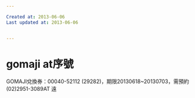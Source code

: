 ```yaml
---

Created at: 2013-06-06
Last updated at: 2013-06-06


---
```


# gomaji at序號


GOMAJI兌換券：00040-52112 (29282)，期限20130618~20130703，需預約(02)2951-3089AT 遠


